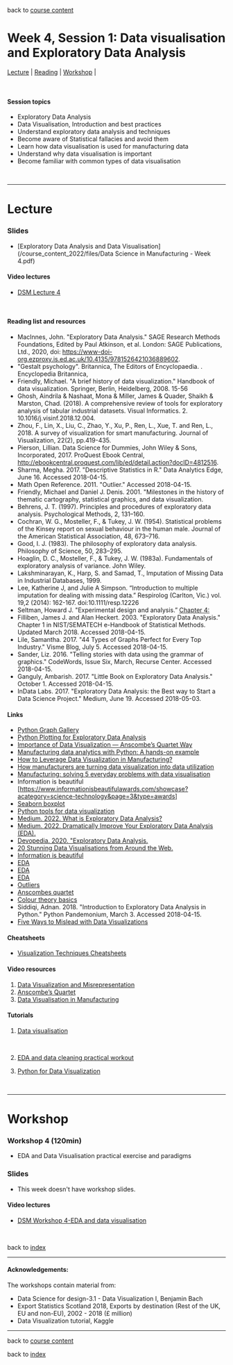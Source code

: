 back to [course content](index#course_organisation)


# Week 4, Session 1: Data visualisation and Exploratory Data Analysis

[Lecture](#lecture) | [Reading](#reading) | [Workshop](#workshop) | 
<p><br /></p>

#### Session topics

* Exploratory Data Analysis
* Data Visualisation, Introduction and best practices 
* Understand exploratory data analysis and techniques
* Become aware of Statistical fallacies and avoid them
* Learn how data visualisation is used for manufacturing data
* Understand why data visualisation is important
* Become familiar with common types of data visualisation


<p>&nbsp;</p>

***

# Lecture 

### Slides
* [Exploratory Data Analysis and Data Visualisation](/course_content_2022/files/Data Science in Manufacturing - Week 4.pdf)  

#### Video lectures
* [DSM Lecture 4](https://uoe.sharepoint.com/:v:/s/DS4M_9-2022copy/EfuXfcEtEiJNtbEjUysQYkkBLuleji0YlS7gqs7Ti1j-_g?e=2OQV4d)

<br />

  
<a name = "reading"></a>

#### Reading list and resources 


* MacInnes, John. "Exploratory Data Analysis." SAGE Research Methods Foundations, Edited by Paul Atkinson, et al. London: SAGE Publications, Ltd., 2020, doi: https://www-doi-org.ezproxy.is.ed.ac.uk/10.4135/9781526421036889602.
* "Gestalt psychology". Britannica, The Editors of Encyclopaedia. . Encyclopedia Britannica,
* Friendly, Michael. "A brief history of data visualization." Handbook of data visualization. Springer, Berlin, Heidelberg, 2008. 15-56
* Ghosh, Aindrila & Nashaat, Mona & Miller, James & Quader, Shaikh & Marston, Chad. (2018). A comprehensive review of tools for exploratory analysis of tabular industrial datasets. Visual Informatics. 2. 10.1016/j.visinf.2018.12.004. 
* Zhou, F., Lin, X., Liu, C., Zhao, Y., Xu, P., Ren, L., Xue, T. and Ren, L., 2018. A survey of visualization for smart manufacturing. Journal of Visualization, 22(2), pp.419-435.
* Pierson, Lillian. Data Science for Dummies, John Wiley & Sons, Incorporated, 2017. ProQuest Ebook Central, http://ebookcentral.proquest.com/lib/ed/detail.action?docID=4812516.
* Sharma, Megha. 2017. "Descriptive Statistics in R." Data Analytics Edge, June 16. Accessed 2018-04-15.
* Math Open Reference. 2011. "Outlier." Accessed 2018-04-15. 
* Friendly, Michael and Daniel J. Denis. 2001. "Milestones in the history of thematic cartography, statistical graphics, and data visualization.
* Behrens, J. T. (1997). Principles and procedures of exploratory data analysis. Psychological Methods, 2, 131–160.
* Cochran, W. G., Mosteller, F., & Tukey, J. W. (1954). Statistical problems of the Kinsey report on sexual behaviour in the human male. Journal of the American Statistical Association, 48, 673–716.
* Good, I. J. (1983). The philosophy of exploratory data analysis. Philosophy of Science, 50, 283–295.
* Hoaglin, D. C., Mosteller, F., & Tukey, J. W. (1983a). Fundamentals of exploratory analysis of variance. John Wiley.
* Lakshminarayan, K., Harp, S. and Samad, T., Imputation of Missing Data in Industrial Databases, 1999. 
* Lee, Katherine J, and Julie A Simpson. “Introduction to multiple imputation for dealing with missing data.” Respirolog
(Carlton, Vic.) vol. 19,2 (2014): 162-167. doi:10.1111/resp.12226
* Seltman, Howard J. "Experimental design and analysis.” [Chapter 4:](https://www.stat.cmu.edu/~hseltman/309/Book/chapter4.pdf)
* Filliben, James J. and Alan Heckert. 2003. "Exploratory Data Analysis." Chapter 1 in NIST/SEMATECH e-Handbook of Statistical Methods. Updated March 2018. Accessed 2018-04-15.
* Lile, Samantha. 2017. "44 Types of Graphs Perfect for Every Top Industry." Visme Blog, July 5. Accessed 2018-04-15.
* Sander, Liz. 2016. "Telling stories with data using the grammar of graphics." CodeWords, Issue Six, March, Recurse Center. Accessed 2018-04-15.
* Ganguly, Ambarish. 2017. "Little Book on Exploratory Data Analysis." October 1. Accessed 2018-04-15.
* InData Labs. 2017. "Exploratory Data Analysis: the Best way to Start a Data Science Project." Medium, June 19. Accessed 2018-05-03.




#### Links

* [Python Graph Gallery](https://www.python-graph-gallery.com/)
* [Python Plotting for Exploratory Data Analysis](https://pythonplot.com/)
* [Importance of Data Visualization — Anscombe’s Quartet Way](https://towardsdatascience.com/importance-of-data-visualization-anscombes-quartet-way-a325148b9fd2)
* [Manufacturing data analytics with Python: A hands-on example](https://towardsdatascience.com/manufacturing-data-analytics-with-python-a-hands-on-example-6de8817a24dc)
* [How to Leverage Data Visualization in Manufacturing?](https://www.sensrtrx.com/how-to-leverage-data-visualization-manufacturing/)
* [How manufacturers are turning data visualization into data utilization](https://www.arbelatech.com/insights-resources/blog/how-manufacturers-are-turning-data-visualization-into-data-utilization.html)
* [Manufacturing: solving 5 everyday problems with data visualisation](https://home.vizlib.com/manufacturing-solving-5-everyday-problems-with-data-visualisation/)
* Information is beautiful [https://www.informationisbeautifulawards.com/showcase?acategory=science-technology&page=3&type=awards]
* [Seaborn boxplot](https://sharkcoder.com/data-visualization/seaborn-boxplot)
* [Python tools for data visualization](https://pyviz.org/index.html)
* [Medium. 2022. What is Exploratory Data Analysis?](https://towardsdatascience.com/exploratory-data-analysis-8fc1cb20fd15)
* [Medium. 2022. Dramatically Improve Your Exploratory Data Analysis (EDA).](https://towardsdatascience.com/dramatically-improve-your-exploratory-data-analysis-eda-a2fc8c851124)
* [Devopedia. 2020. "Exploratory Data Analysis.](https://devopedia.org/exploratory-data-analysis)
* [20 Stunning Data Visualisations from Around the Web.](https://www.designbysoap.com/blog/2019/1/20/20-stunning-data-visualisations-from-around-the-web)
* [Information is beautiful](https://www.informationisbeautifulawards.com/showcase?acategory=science-technology&action=index&controller=showcase&page=1&type=awards)
* [EDA](https://towardsdatascience.com/dramatically-improve-your-exploratory-data-analysis-eda-a2fc8c851124)
* [EDA](https://r4ds.had.co.nz/exploratory-data-analysis.html)
* [EDA](https://devopedia.org/exploratory-data-analysis)
* [Outliers](https://www.mathopenref.com/outlier.html)
* [Anscombes quartet](https://towardsdatascience.com/importance-of-data-visualization-anscombes-quartet-way-a325148b9fd2)
* [Colour theory basics](https://www.revunit.com/post/the-role-of-color-theory-in-data-visualization)
* Siddiqi, Adnan. 2018. "Introduction to Exploratory Data Analysis in Python." Python Pandemonium, March 3. Accessed 2018-04-15.
* [Five Ways to Mislead with Data Visualizations](https://www.tessellationtech.io/top-five-ways-mislead-data-visualization/)



#### Cheatsheets

* [Visualization Techniques Cheatsheets](https://visualizationcheatsheets.github.io/)

#### Video resources

1. [Data Visualization and Misrepresentation](https://www.youtube.com/watch?v=x-rDVXVwW9s)
2. [Anscombe’s Quartet](https://www.youtube.com/watch?v=Ftp3mmItV-k)
3. [Data Visualisation in Manufacturing](https://www.youtube.com/watch?v=nYOlWBimaQg)


#### Tutorials

1. [Data visualisation](https://www.kaggle.com/learn/data-visualization)
<p>&nbsp;</p>

2. [EDA and data cleaning practical workout](https://towardsdatascience.com/exploratory-data-analysis-and-data-cleaning-practical-workout-2a20442b42fb)

3. [Python for Data Visualization](https://www.linkedin.com/learning/python-for-data-visualization/effectively-present-data-with-python?autoAdvance=true&autoSkip=false&autoplay=true&contextUrn=urn%3Ali%3AlyndaLearningPath%3A5b61ea25498e580437e51859&resume=true&u=50251009)



<p>&nbsp;</p>


***

# Workshop

<a name = "workshop"></a>

### Workshop 4  (120min)

* EDA and Data Visualisation practical exercise and paradigms

### Slides
* This week doesn't have workshop slides.

#### Video lectures
* [DSM Workshop 4-EDA and data visualisation](https://uoe.sharepoint.com/:v:/s/DS4M_9-2022copy/EaomUnm0g89PitY4-s5d6VYBlDwKDPNjll1Z_PiYuwj94A?e=CVe2fi)


<p>&nbsp;</p>


back to [index](index#course_organisation)

***
  

#### Acknowledgements:

The workshops contain material from:
* Data Science for design-3.1 - Data Visualization I, Benjamin Bach
* Export Statistics Scotland 2018,  Exports by destination (Rest of the UK, EU and non-EU), 2002 - 2018 (£ million)
* Data Visualization tutorial, Kaggle

***

back to [course content](index#course_organisation)

 back to [index](index.md)

